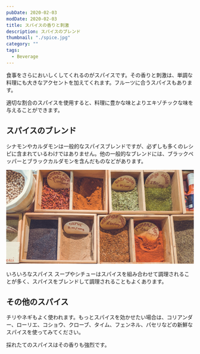 ```yaml
---
pubDate: 2020-02-03
modDate: 2020-02-03
title: スパイスの香りと刺激
description: スパイスのブレンド
thumbnail: "./spice.jpg"
category: ""
tags:
  - Beverage
---
```


食事をさらにおいしくしてくれるのがスパイスです。その香りと刺激は、単調な料理にも大きなアクセントを加えてくれます。フルーツに合うスパイスもあります。

適切な割合のスパイスを使用すると、料理に豊かな味とよりエキゾチックな味を与えることができます。

## スパイスのブレンド

シナモンやカルダモンは一般的なスパイスブレンドですが、必ずしも多くのレシピに含まれているわけではありません。他の一般的なブレンドには、ブラックペッパーとブラックカルダモンを含んだものなどがあります。

![spice01](./spice01.jpg)

いろいろなスパイス
スープやシチューはスパイスを組み合わせて調理されることが多く、スパイスをブレンドして調理されることもよくあります。

## その他のスパイス

チリやネギもよく使われます。もっとスパイスを効かせたい場合は、コリアンダー、ローリエ、コショウ、クローブ、タイム、フェンネル、パセリなどの新鮮なスパイスを使ってみてください。

採れたてのスパイスはその香りも強烈です。
